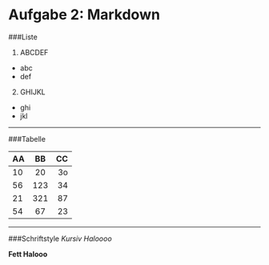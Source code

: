 Aufgabe 2: Markdown
=========

###Liste

1. ABCDEF
  * abc
  * def
  
2. GHIJKL
  * ghi
  * jkl


---

###Tabelle

| AA | BB | CC |
|:------|:----:|------:|
| 10 | 20 | 3o |
| 56 | 123 | 34 |
| 21 | 321 | 87 |
| 54 | 67 | 23 |

---

###Schriftstyle
*Kursiv Haloooo*

**Fett Halooo**
